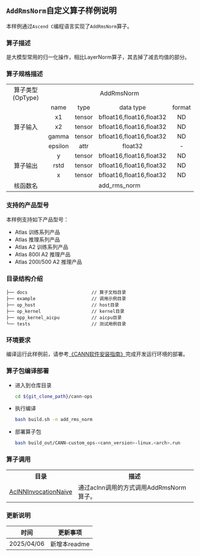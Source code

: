 ## `AddRmsNorm`自定义算子样例说明 
本样例通过`Ascend C`编程语言实现了`AddRmsNorm`算子。

### 算子描述
是大模型常用的归一化操作，相比LayerNorm算子，其去掉了减去均值的部分。

### 算子规格描述

<table>
<tr><td rowspan="1" align="center">算子类型(OpType)</td><td colspan="4" align="center">AddRmsNorm</td></tr>
</tr>
<tr><td rowspan="5" align="center">算子输入</td><td align="center">name</td><td align="center">type</td><td align="center">data type</td><td align="center">format</td></tr>
<tr><td align="center">x1</td><td align="center">tensor</td><td align="center">bfloat16,float16,float32</td><td align="center">ND</td></tr>
<tr><td align="center">x2</td><td align="center">tensor</td><td align="center">bfloat16,float16,float32</td><td align="center">ND</td></tr>
<tr><td align="center">gamma</td><td align="center">tensor</td><td align="center">bfloat16,float16,float32</td><td align="center">ND</td></tr>
<tr><td align="center">epsilon</td><td align="center">attr</td><td align="center">float32</td><td align="center">-</td></tr>
</tr>
</tr>
<tr><td rowspan="3" align="center">算子输出</td><td align="center">y</td><td align="center">tensor</td><td align="center">bfloat16,float16,float32</td><td align="center">ND</td></tr>
<tr><td align="center">rstd</td><td align="center">tensor</td><td align="center">bfloat16,float16,float32</td><td align="center">ND</td></tr>
<tr><td align="center">x</td><td align="center">tensor</td><td align="center">bfloat16,float16,float32</td><td align="center">ND</td></tr>
</tr>
<tr><td rowspan="1" align="center">核函数名</td><td colspan="4" align="center">add_rms_norm</td></tr>
</table>

### 支持的产品型号
本样例支持如下产品型号：
- Atlas 训练系列产品
- Atlas 推理系列产品
- Atlas A2 训练系列产品
- Atlas 800I A2 推理产品
- Atlas 200I/500 A2 推理产品

### 目录结构介绍
```
├── docs                        // 算子文档目录
├── example                     // 调用示例目录
├── op_host                     // host目录
├── op_kernel                   // kernel目录
├── opp_kernel_aicpu            // aicpu目录
└── tests                       // 测试用例目录
```

### 环境要求
编译运行此样例前，请参考[《CANN软件安装指南》](https://hiascend.com/document/redirect/CannCommunityInstSoftware)完成开发运行环境的部署。

### 算子包编译部署
  - 进入到仓库目录

    ```bash
    cd ${git_clone_path}/cann-ops
    ```

  - 执行编译

    ```bash
    bash build.sh -n add_rms_norm
    ```

  - 部署算子包

    ```bash
    bash build_out/CANN-custom_ops-<cann_version>-linux.<arch>.run
    ```
### 算子调用
<table>
    <th>目录</th><th>描述</th>
    <tr>
        <td><a href="./examples/AclNNInvocationNaive"> AclNNInvocationNaive</td><td>通过aclnn调用的方式调用AddRmsNorm算子。</td>
    </tr>
</table>

### 更新说明
| 时间 | 更新事项 |
|----|------|
| 2025/04/06 | 新增本readme |